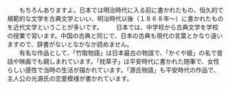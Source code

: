 　　もちろんありますよ。日本では明治時代に入る前に書かれたもの、恒久的で規範的な文学を古典文学といい、明治時代以後（１８６８年～）に書かれたものを近代文学ということが多いです。
　　日本では、中学校から古典文学を学校の授業で習います。中国の古典と同じで、日本の古典も現代の言葉とかなり違いますので、辞書がないとなかなか読めません。  
　　有名な作品として、「竹取物語」は日本最古の物語で、「かぐや姫」の名で昔話や映画でも親しまれています。「枕草子」は平安時代に書かれた随筆で、女性らしい感性で当時の生活が描かれています。「源氏物語」も平安時代の作品で、主人公の光源氏の恋愛模様が書かれています。